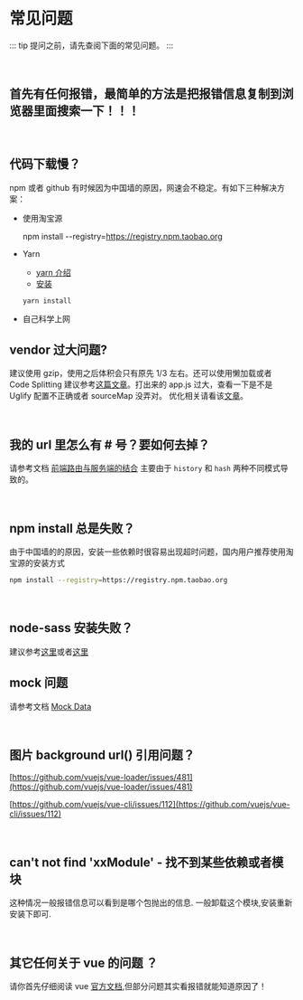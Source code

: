 # 常见问题

::: tip
提问之前，请先查阅下面的常见问题。
:::

<br/>

## 首先有任何报错，最简单的方法是把报错信息复制到浏览器里面搜索一下！！！

<br/>

## 代码下载慢？

npm 或者 github 有时候因为中国墙的原因，网速会不稳定。有如下三种解决方案：

- 使用淘宝源

  npm install --registry=https://registry.npm.taobao.org

- Yarn

  - [yarn 介绍](https://github.com/yarnpkg/yarn)
  - [安装](https://yarn.bootcss.com/docs/install/#mac-stable)

  `yarn install`

- 自己科学上网

## vendor 过大问题?

建议使用 gzip，使用之后体积会只有原先 1/3 左右。还可以使用懒加载或者 Code Splitting 建议参考[这篇文章](https://zhuanlan.zhihu.com/p/26710831)。打出来的 app.js 过大，查看一下是不是 Uglify 配置不正确或者 sourceMap 没弄对。
优化相关请看该[文章](https://zhuanlan.zhihu.com/p/27710902)。

<br/>

## 我的 url 里怎么有 # 号？要如何去掉？

请参考文档 [前端路由与服务端的结合](../build-deployment/deploy.md#前端路由与服务端的结合) 主要由于 `history` 和 `hash` 两种不同模式导致的。

<br/>

## npm install 总是失败？

由于中国墙的的原因，安装一些依赖时很容易出现超时问题，国内用户推荐使用淘宝源的安装方式

```bash
npm install --registry=https://registry.npm.taobao.org
```

<br/>

## node-sass 安装失败？

建议参考[这里](https://github.com/PanJiaChen/vue-element-admin/issues/25)或者[这里](https://github.com/PanJiaChen/vue-element-admin/issues/24)
<br/>

## mock 问题

请参考文档 [Mock Data](../development/mock-api.md)

<br/>

## 图片 background url() 引用问题？

[https://github.com/vuejs/vue-loader/issues/481](https://github.com/vuejs/vue-loader/issues/481)

[https://github.com/vuejs/vue-cli/issues/112](https://github.com/vuejs/vue-cli/issues/112)

<br/>

## can't not find 'xxModule' - 找不到某些依赖或者模块

这种情况一般报错信息可以看到是哪个包抛出的信息.
一般卸载这个模块,安装重新安装下即可.

<br/>

## 其它任何关于 vue 的问题 ？

请你首先仔细阅读 vue [官方文档](https://cn.vuejs.org/index.html),但部分问题其实看报错就能知道原因了！

<br/>
